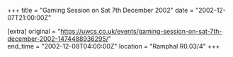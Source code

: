 +++
title = "Gaming Session on Sat 7th December 2002"
date = "2002-12-07T21:00:00Z"

[extra]
original = "https://uwcs.co.uk/events/gaming-session-on-sat-7th-december-2002-1474488936295/"    
end_time = "2002-12-08T04:00:00Z"
location = "Ramphal R0.03/4"
+++



